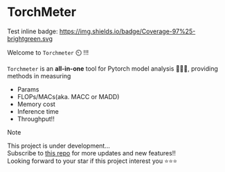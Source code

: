 # TorchMeter

Test inline badge: <!-- Coverage Badge:Begin -->https://img.shields.io/badge/Coverage-97%25-brightgreen.svg<!-- Coverage Badge:End -->

Welcome to `Torchmeter` ⏲️ !!!

`Torchmeter` is an **all-in-one** tool for Pytorch model analysis 🚀🚀🚀, 
providing methods in measuring 
- Params
- FLOPs/MACs(aka. MACC or MADD)
- Memory cost
- Inference time
- Throughput!!


> [!NOTE]        
> This project is under development...        
> Subscribe to [this repo](https://github.com/Ahzyuan/torchmeter) for more updates and new features!!        
> Looking forward to your star if this project interest you ⭐⭐⭐
